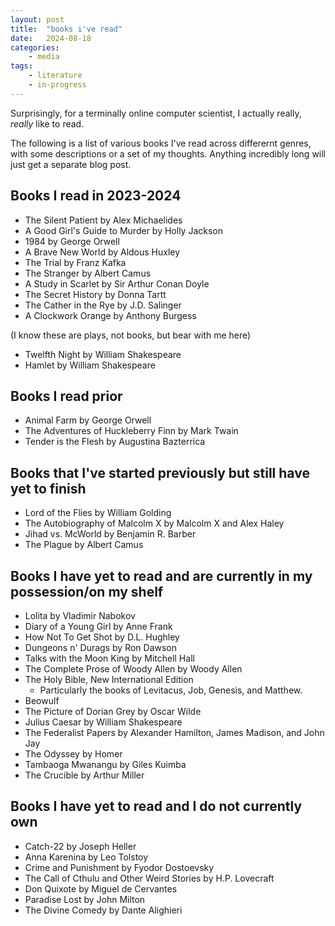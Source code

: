 ```yaml
---
layout: post
title:	"books i've read"
date:   2024-08-18 
categories:
    - media 
tags:
    - literature 
    - in-progress
---
```


Surprisingly, for a terminally online computer scientist, I actually really, *really* like to read. 

The following is a list of various books I've read across differernt genres, with some descriptions or a set of my thoughts. Anything incredibly long will just get a separate blog post.

## Books I read in 2023-2024

- The Silent Patient by Alex Michaelides
- A Good Girl's Guide to Murder by Holly Jackson
- 1984 by George Orwell
- A Brave New World by Aldous Huxley
- The Trial by Franz Kafka
- The Stranger by Albert Camus
- A Study in Scarlet by Sir Arthur Conan Doyle
- The Secret History by Donna Tartt
- The Cather in the Rye by J.D. Salinger
- A Clockwork Orange by Anthony Burgess

(I know these are plays, not books, but bear with me here)

- Twelfth Night by William Shakespeare
- Hamlet by William Shakespeare

## Books I read prior

- Animal Farm by George Orwell
- The Adventures of Huckleberry Finn by Mark Twain
- Tender is the Flesh by Augustina Bazterrica

## Books that I've started previously but still have yet to finish

- Lord of the Flies by William Golding
- The Autobiography of Malcolm X by Malcolm X and Alex Haley
- Jihad vs. McWorld by Benjamin R. Barber
- The Plague by Albert Camus

## Books I have yet to read and are currently in my possession/on my shelf

- Lolita by Vladimir Nabokov
- Diary of a Young Girl by Anne Frank
- How Not To Get Shot by D.L. Hughley
- Dungeons n' Durags by Ron Dawson
- Talks with the Moon King by Mitchell Hall
- The Complete Prose of Woody Allen by Woody Allen
- The Holy Bible, New International Edition
    - Particularly the books of Levitacus, Job, Genesis, and Matthew.
- Beowulf
- The Picture of Dorian Grey by Oscar Wilde
- Julius Caesar by William Shakespeare
- The Federalist Papers by Alexander Hamilton, James Madison, and John Jay
- The Odyssey by Homer
- Tambaoga Mwanangu by Giles Kuimba
- The Crucible by Arthur Miller

## Books I have yet to read and I do not currently own

- Catch-22 by Joseph Heller
- Anna Karenina by Leo Tolstoy
- Crime and Punishment by Fyodor Dostoevsky
- The Call of Cthulu and Other Weird Stories by H.P. Lovecraft
- Don Quixote by Miguel de Cervantes
- Paradise Lost by John Milton
- The Divine Comedy by Dante Alighieri
